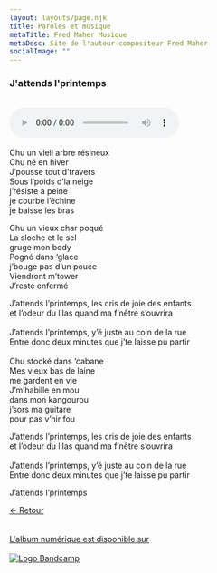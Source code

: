 ```yaml
---
layout: layouts/page.njk
title: Paroles et musique
metaTitle: Fred Maher Musique
metaDesc: Site de l'auteur-compositeur Fred Maher
socialImage: ""
---
```

<style>
*:focus {
    outline: none;
}
</style>
  ### J'attends l'printemps
<br> 
<audio controls>
  <source src="https://fredmahermusique.com/mp3/j-attends-l-printemps.ogg" type="audio/ogg">
  <source src="https://fredmahermusique.com/mp3/j-attends-l-printemps.mp3" type="audio/mpeg">
Your browser does not support the audio element.
</audio>
<br>
<br>
Chu un vieil arbre résineux<br>
Chu né en hiver<br>
J’pousse tout d’travers<br>
Sous l’poids d’la neige<br>
j’résiste à peine<br>
je courbe l’échine<br>
je baisse les bras

Chu un vieux char poqué<br>
La sloche et le sel<br>
gruge mon body<br>
Pogné dans ‘glace<br>
j’bouge pas d’un pouce<br>
Viendront m’tower<br>
J’reste enfermé
  
J’attends l’printemps, les cris de joie des enfants<br>
et l’odeur du lilas quand ma f’nêtre s’ouvrira<br>
<br>
J’attends l’printemps, y’é juste au coin de la rue<br>
Entre donc deux minutes que j’te laisse pu partir<br>
<br>
Chu stocké dans ‘cabane<br>
Mes vieux bas de laine<br>
me gardent en vie<br>
J’m’habille en mou<br>
dans mon kangourou<br>
j’sors ma guitare<br>
pour pas v’nir fou<br>

J’attends l’printemps, les cris de joie des enfants<br>
et l’odeur du lilas quand ma f’nêtre s’ouvrira<br>
<br>
J’attends l’printemps, y’é juste au coin de la rue<br>
Entre donc deux minutes que j’te laisse pu partir<br>

J’attends l’printemps

[&larr; Retour](/j-attends-l-printemps/index.html#heading-paroles-et-musique)
<br>
<br> 
<a class="bandcamp" href="https://fredmahermusique.bandcamp.com">
          <br>L'album numérique est disponible sur<br><br><img src="/images/bandcamp.svg" alt="Logo Bandcamp"></a>
